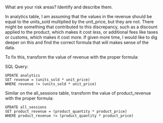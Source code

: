 What are your risk areas? Identify and describe them.

In analytics table, I am assuming that the values in the revenue should be equal to the units_sold multiplied by the  unit_price, but they are not. There might be something that contributed to this discrepancy, such as a discount applied to the product, which makes it cost less, or additional fees like taxes or customs, which makes it cost more.  If given more time, I would like to dig deeper on this and find the correct formula that will makes sense of the data. 

To fix this, transform the value of revenue with the proper formula: 

SQL Query:
```
UPDATE analytics
SET revenue = (units_sold * unit_price)
WHERE revenue != (units_sold * unit_price)
```

Similar on the all_sessions table, transform the value of product_revenue with the proper formula:
```
UPDATE all_sessions
SET product_revenue = (product_quantity * product_price)
WHERE product_revenue != (product_quantity * product_price)
```

